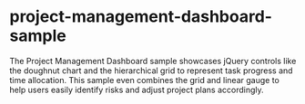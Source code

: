 # project-management-dashboard-sample
The Project Management Dashboard sample showcases jQuery controls like the doughnut chart and the hierarchical grid to represent task progress and time allocation. This sample even combines the grid and linear gauge to help users easily identify risks and adjust project plans accordingly.

